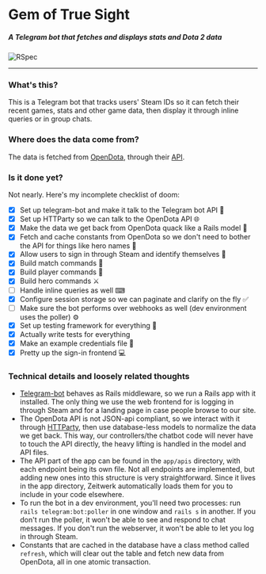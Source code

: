 # Gem of True Sight
##### A Telegram bot that fetches and displays stats and Dota 2 data
![RSpec](https://github.com/cschuijt/dotagem/actions/workflows/tests.yml/badge.svg)

---

### What's this?
This is a Telegram bot that tracks users' Steam IDs so it can fetch their
recent games, stats and other game data, then display it through inline queries
or in group chats.

### Where does the data come from?
The data is fetched from [OpenDota](https://opendota.com), through their [API](https://docs.opendota.com).

### Is it done yet?
Not nearly. Here's my incomplete checklist of doom:

- [x] Set up telegram-bot and make it talk to the Telegram bot API 💬
- [x] Set up HTTParty so we can talk to the OpenDota API 🌐
- [x] Make the data we get back from OpenDota quack like a Rails model 🦆
- [x] Fetch and cache constants from OpenDota so we don't need to bother the API for things like hero names 📃
- [x] Allow users to sign in through Steam and identify themselves 🔐
- [x] Build match commands 📅
- [x] Build player commands 🤼
- [x] Build hero commands ⚔
- [ ] Handle inline queries as well ⌨
- [x] Configure session storage so we can paginate and clarify on the fly ✅
- [ ] Make sure the bot performs over webhooks as well (dev environment uses the poller) ⚙
- [x] Set up testing framework for everything 🧪
- [x] Actually write tests for everything
- [x] Make an example credentials file 🔑
- [x] Pretty up the sign-in frontend 💻

### Technical details and loosely related thoughts
* [Telegram-bot](https://github.com/telegram-bot-rb/telegram-bot) behaves as Rails middleware, so we run a Rails app with it installed. The only thing we use the web frontend for is logging in through Steam and for a landing page in case people browse to our site.
* The OpenDota API is not JSON-api compliant, so we interact with it through [HTTParty](https://github.com/jnunemaker/httparty), then use database-less models to normalize the data we get back. This way, our controllers/the chatbot code will never have to touch the API directly, the heavy lifting is handled in the model and API files.
* The API part of the app can be found in the `app/apis` directory, with each endpoint being its own file. Not all endpoints are implemented, but adding new ones into this structure is very straightforward. Since it lives in the app directory, Zeitwerk automatically loads them for you to include in your code elsewhere.
* To run the bot in a dev environment, you'll need two processes: run `rails telegram:bot:poller` in one window and `rails s` in another. If you don't run the poller, it won't be able to see and respond to chat messages. If you don't run the webserver, it won't be able to let you log in through Steam.
* Constants that are cached in the database have a class method called `refresh`, which will clear out the table and fetch new data from OpenDota, all in one atomic transaction. 
